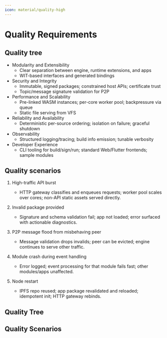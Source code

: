 ```yaml
---
icon: material/quality-high
---
```


# Quality Requirements

<!-- See: https://docs.arc42.org/section-10/ -->

## Quality tree

* Modularity and Extensibility
  * Clear separation between engine, runtime extensions, and apps
  * WIT-based interfaces and generated bindings
* Security and Integrity
  * Immutable, signed packages; constrained host APIs; certificate trust
  * Topic/message signature validation for P2P
* Performance and Scalability
  * Pre-linked WASM instances; per-core worker pool; backpressure via queue
  * Static file serving from VFS
* Reliability and Availability
  * Deterministic per-source ordering; isolation on failure; graceful shutdown
* Observability
  * Structured logging/tracing; build info emission; tunable verbosity
* Developer Experience
  * CLI tooling for build/sign/run; standard Web/Flutter frontends; sample modules

## Quality scenarios

1) High-traffic API burst
   * HTTP gateway classifies and enqueues requests; worker pool scales over cores; non-API static assets served directly.

2) Invalid package provided
   * Signature and schema validation fail; app not loaded; error surfaced with actionable diagnostics.

3) P2P message flood from misbehaving peer
   * Message validation drops invalids; peer can be evicted; engine continues to serve other traffic.

4) Module crash during event handling
   * Error logged; event processing for that module fails fast; other modules/apps unaffected.

5) Node restart
   * IPFS repo reused; app package revalidated and reloaded; idempotent init; HTTP gateway rebinds.

## Quality Tree

## Quality Scenarios
